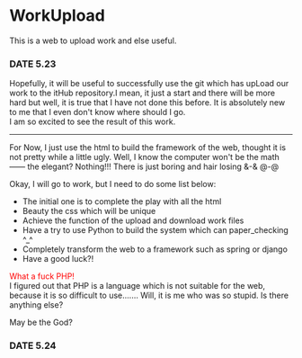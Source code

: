 # WorkUpload
This is a web to upload work and else useful.

### DATE 5.23

Hopefully, it will be useful to successfully use the git which has upLoad our
work to the itHub repository.I mean, it just a start and there will be more hard
but well, it is true that I have not done this before. It is absolutely new to me 
that I even don't know where should I go.  
I am so excited to see the result of this work.
___
For Now, I just use the html to build the framework of the web, thought it is not 
pretty while a little ugly. Well, I know the computer won't be the math —— the elegant?
Nothing!!! There is just boring and hair losing &-& @-@

Okay, I will go to work, but I need to do some list below:  
* The initial one is to complete the play with all the html  
* Beauty the css which will be unique
* Achieve the function of the upload and download work files
* Have a try to use Python to build the system which can paper_checking ^_^
* Completely transform the web to a framework such as spring or django
* Have a good luck?!


<font color="red">What a fuck PHP!</font>  
I figured out that PHP is a language which is not suitable for the web, because it is
so difficult to use.…… Will, it is me who was so stupid. Is there anything else? 

  
May be the God? 
 

### DATE 5.24